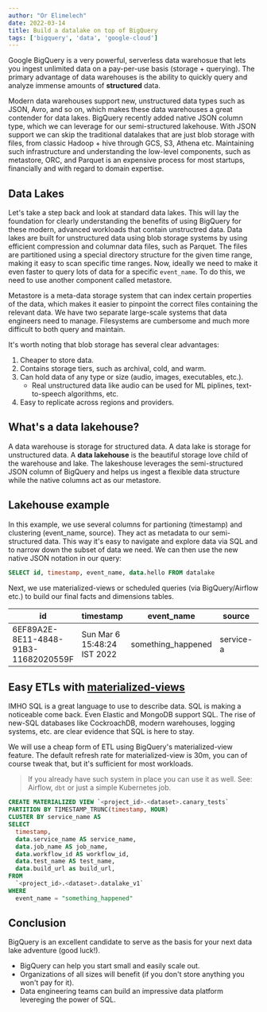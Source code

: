 ```yaml
---
author: "Or Elimelech"
date: 2022-03-14
title: Build a datalake on top of BigQuery
tags: ['bigquery', 'data', 'google-cloud']
---
```


Google BigQuery is a very powerful, serverless data warehosue that
lets you ingest unlimited data on a pay-per-use basis (storage + querying).
The primary advantage of data warehouses is the ability to quickly query and analyze immense amounts of **structured** data.

Modern data warehouses support new, unstructured data types such as JSON, Avro, and so on, which makes these data warehouses a great contender for data lakes.
BigQuery recently added native JSON column type, which we can leverage for our semi-structured lakehouse.
With JSON support we can skip the traditional datalakes that are just blob storage with files, from classic Hadoop + hive through GCS, S3, Athena etc.
Maintaining such infrastructure and understanding the low-level components, such as metastore, ORC, and Parquet is an expensive process for most startups, financially and with regard to domain expertise.

## Data Lakes

Let's take a step back and look at standard data lakes. This will lay the foundation for clearly understanding the benefits of using BigQuery for these modern, advanced workloads that contain unstructred data.
Data lakes are built for unstructured data using blob storage systems by using efficient compression and columnar data files, such as Parquet.
The files are partitioned using a special directory structure for the given time range, making it easy to scan specific time ranges.
Now, ideally we need to make it even faster to query lots of data for a specific `event_name`. To do this, we need to use another component called metastore.

Metastore is a meta-data storage system that can index certain properties of the data, which makes it easier to pinpoint the correct files containing the relevant data.
We have two separate large-scale systems that data engineers need to manage.
Filesystems are cumbersome and much more difficult to both query and maintain.

It's worth noting that blob storage has several clear advantages:
1. Cheaper to store data.
1. Contains storage tiers, such as archival, cold, and warm.
1. Can hold data of any type or size (audio, images, executables, etc.).
   - Real unstructured data like audio can be used for ML piplines, text-to-speech algorithms, etc.
1. Easy to replicate across regions and providers.

## What's a data lakehouse?

A data warehouse is storage for structured data. A data lake is storage for unstructured data. A **data lakehouse** is the beautiful storage love child of the warehouse and lake.
The lakeshouse leverages the semi-structured JSON column of BigQuery and helps us ingest a flexible data structure while the native columns act as our metastore.

## Lakehouse example

In this example, we use several columns for partioning (timestamp) and clustering (event_name, source). They act as metadata to our semi-structured data.
This way it's easy to navigate and explore data via SQL and to narrow down the subset of data we need. We can then use the new native JSON notation in our query:

```sql
SELECT id, timestamp, event_name, data.hello FROM datalake
```

Next, we use materialized-views or scheduled queries (via BigQuery/Airflow etc.) to build our final facts and dimensions tables.

| id                                   | timestamp                   | event_name         | source    | content_type     | data                          | data_bytes |
| ---                                  | ---                         | ---                | ---       | ---              | ---                           | ---        |
| 6EF89A2E-8E11-4848-91B3-11682020559F | Sun Mar 6 15:48:24 IST 2022 | something_happened | service-a | application/json | `{"hello": "from lakehouse"}` | NULL       |


## Easy ETLs with [materialized-views](https://cloud.google.com/bigquery/docs/materialized-views-intro)

IMHO SQL is a great language to use to describe data.
SQL is making a noticeable come back. Even Elastic and MongoDB support SQL. The rise of new-SQL databases like CockroachDB, modern warehouses, logging systems, etc. are clear evidence that SQL is here to stay.

We will use a cheap form of ETL using BigQuery's materialized-view feature.
The default refresh rate for materialized-view is 30m, you can of course tweak that, but it's sufficient for most workloads.

> If you already have such system in place you can use it as well.
> See: Airflow, `dbt` or just a simple Kubernetes job.

```sql
CREATE MATERIALIZED VIEW `<project_id>.<dataset>.canary_tests`
PARTITION BY TIMESTAMP_TRUNC(timestamp, HOUR)
CLUSTER BY service_name AS
SELECT
  timestamp,
  data.service_name AS service_name,
  data.job_name AS job_name,
  data.workflow_id AS workflow_id,
  data.test_name AS test_name,
  data.build_url as build_url,
FROM
  `<project_id>.<dataset>.datalake_v1`
WHERE
  event_name = "something_happened"
```

## Conclusion
BigQuery is an excellent candidate to serve as the basis for your next data lake adventure (good luck!).

- BigQuery can help you start small and easily scale out.
- Organizations of all sizes will benefit (if you don't store anything you won't pay for it).
- Data engineering teams can build an impressive data platform levereging the power of SQL.
